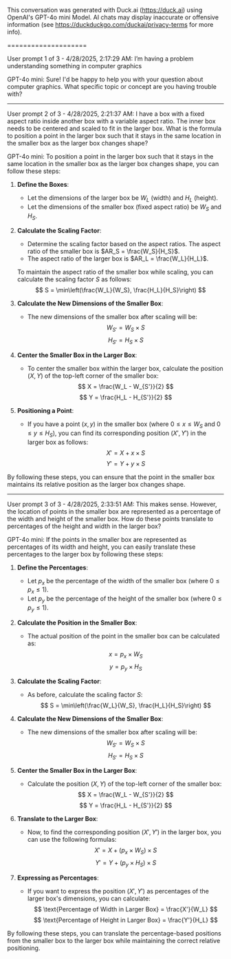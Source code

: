 ﻿This conversation was generated with Duck.ai (https://duck.ai) using OpenAI's GPT-4o mini Model. AI chats may display inaccurate or offensive information (see https://duckduckgo.com/duckai/privacy-terms for more info).

====================

User prompt 1 of 3 - 4/28/2025, 2:17:29 AM:
I’m having a problem understanding something in computer graphics

GPT-4o mini:
Sure! I'd be happy to help you with your question about computer graphics. What specific topic or concept are you having trouble with?

--------------------

User prompt 2 of 3 - 4/28/2025, 2:21:37 AM:
I have a box with a fixed aspect ratio inside another box with a variable aspect ratio. The inner box needs to be centered and scaled to fit in the larger box. What is the formula to position a point in the larger box such that it stays in the same location in the smaller box as the larger box changes shape?

GPT-4o mini:
To position a point in the larger box such that it stays in the same location in the smaller box as the larger box changes shape, you can follow these steps:

1. **Define the Boxes**:
   - Let the dimensions of the larger box be $W_L$ (width) and $H_L$ (height).
   - Let the dimensions of the smaller box (fixed aspect ratio) be $W_S$ and $H_S$.

2. **Calculate the Scaling Factor**:
   - Determine the scaling factor based on the aspect ratios. The aspect ratio of the smaller box is $AR_S = \frac{W_S}{H_S}$.
   - The aspect ratio of the larger box is $AR_L = \frac{W_L}{H_L}$.

   To maintain the aspect ratio of the smaller box while scaling, you can calculate the scaling factor $S$ as follows:
   $$
   S = \min\left(\frac{W_L}{W_S}, \frac{H_L}{H_S}\right)
   $$

3. **Calculate the New Dimensions of the Smaller Box**:
   - The new dimensions of the smaller box after scaling will be:
   $$
   W_{S'} = W_S \times S
   $$
   $$
   H_{S'} = H_S \times S
   $$

4. **Center the Smaller Box in the Larger Box**:
   - To center the smaller box within the larger box, calculate the position $(X, Y)$ of the top-left corner of the smaller box:
   $$
   X = \frac{W_L - W_{S'}}{2}
   $$
   $$
   Y = \frac{H_L - H_{S'}}{2}
   $$

5. **Positioning a Point**:
   - If you have a point $(x, y)$ in the smaller box (where $0 \leq x \leq W_S$ and $0 \leq y \leq H_S$), you can find its corresponding position $(X', Y')$ in the larger box as follows:
   $$
   X' = X + x \times S
   $$
   $$
   Y' = Y + y \times S
   $$

By following these steps, you can ensure that the point in the smaller box maintains its relative position as the larger box changes shape.

--------------------

User prompt 3 of 3 - 4/28/2025, 2:33:51 AM:
This makes sense. However, the location of points in the smaller box are represented as a percentage of the width and height of the smaller box. How do these points translate to percentages of the height and width in the larger box?

GPT-4o mini:
If the points in the smaller box are represented as percentages of its width and height, you can easily translate these percentages to the larger box by following these steps:

1. **Define the Percentages**:
   - Let $p_x$ be the percentage of the width of the smaller box (where $0 \leq p_x \leq 1$).
   - Let $p_y$ be the percentage of the height of the smaller box (where $0 \leq p_y \leq 1$).

2. **Calculate the Position in the Smaller Box**:
   - The actual position of the point in the smaller box can be calculated as:
   $$
   x = p_x \times W_S
   $$
   $$
   y = p_y \times H_S
   $$

3. **Calculate the Scaling Factor**:
   - As before, calculate the scaling factor $S$:
   $$
   S = \min\left(\frac{W_L}{W_S}, \frac{H_L}{H_S}\right)
   $$

4. **Calculate the New Dimensions of the Smaller Box**:
   - The new dimensions of the smaller box after scaling will be:
   $$
   W_{S'} = W_S \times S
   $$
   $$
   H_{S'} = H_S \times S
   $$

5. **Center the Smaller Box in the Larger Box**:
   - Calculate the position $(X, Y)$ of the top-left corner of the smaller box:
   $$
   X = \frac{W_L - W_{S'}}{2}
   $$
   $$
   Y = \frac{H_L - H_{S'}}{2}
   $$

6. **Translate to the Larger Box**:
   - Now, to find the corresponding position $(X', Y')$ in the larger box, you can use the following formulas:
   $$
   X' = X + (p_x \times W_S) \times S
   $$
   $$
   Y' = Y + (p_y \times H_S) \times S
   $$

7. **Expressing as Percentages**:
   - If you want to express the position $(X', Y')$ as percentages of the larger box's dimensions, you can calculate:
   $$
   \text{Percentage of Width in Larger Box} = \frac{X'}{W_L}
   $$
   $$
   \text{Percentage of Height in Larger Box} = \frac{Y'}{H_L}
   $$

By following these steps, you can translate the percentage-based positions from the smaller box to the larger box while maintaining the correct relative positioning.